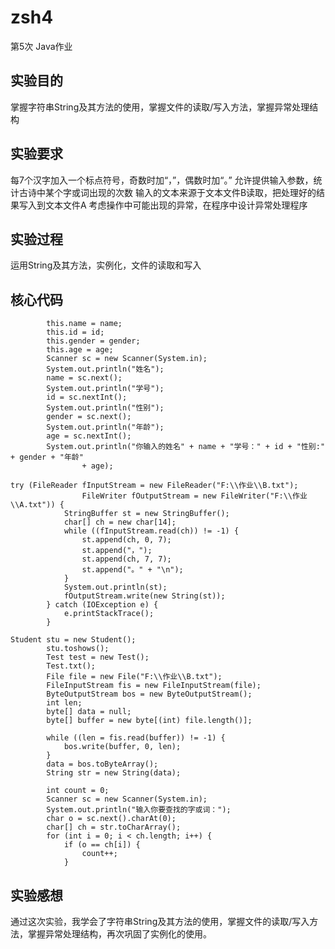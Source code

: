 # zsh4
第5次 Java作业
## 实验目的
掌握字符串String及其方法的使用，掌握文件的读取/写入方法，掌握异常处理结构
## 实验要求
每7个汉字加入一个标点符号，奇数时加“，”，偶数时加“。”
允许提供输入参数，统计古诗中某个字或词出现的次数
输入的文本来源于文本文件B读取，把处理好的结果写入到文本文件A
考虑操作中可能出现的异常，在程序中设计异常处理程序
## 实验过程
运用String及其方法，实例化，文件的读取和写入
## 核心代码
```
		this.name = name;
		this.id = id;
		this.gender = gender;
		this.age = age;
		Scanner sc = new Scanner(System.in);
		System.out.println("姓名");
		name = sc.next();
		System.out.println("学号");
		id = sc.nextInt();
		System.out.println("性别");
		gender = sc.next();
		System.out.println("年龄");
		age = sc.nextInt();
		System.out.println("你输入的姓名" + name + "学号：" + id + "性别:" + gender + "年龄"
				+ age);

```
```
try (FileReader fInputStream = new FileReader("F:\\作业\\B.txt");
				FileWriter fOutputStream = new FileWriter("F:\\作业\\A.txt")) {
			StringBuffer st = new StringBuffer();
			char[] ch = new char[14];
			while ((fInputStream.read(ch)) != -1) {
				st.append(ch, 0, 7);
				st.append("，");
				st.append(ch, 7, 7);
				st.append("。" + "\n");
			}
			System.out.println(st);
			fOutputStream.write(new String(st));
		} catch (IOException e) {
			e.printStackTrace();
		}
```
```
Student stu = new Student();
		stu.toshows();
		Test test = new Test();
		Test.txt();
		File file = new File("F:\\作业\\B.txt");
		FileInputStream fis = new FileInputStream(file);
		ByteOutputStream bos = new ByteOutputStream();
		int len;
		byte[] data = null;
		byte[] buffer = new byte[(int) file.length()];

		while ((len = fis.read(buffer)) != -1) {
			bos.write(buffer, 0, len);
		}
		data = bos.toByteArray();
		String str = new String(data);

		int count = 0;
		Scanner sc = new Scanner(System.in);
		System.out.println("输入你要查找的字或词：");
		char o = sc.next().charAt(0);
		char[] ch = str.toCharArray();
		for (int i = 0; i < ch.length; i++) {
			if (o == ch[i]) {
				count++;
			}
```
## 实验感想
通过这次实验，我学会了字符串String及其方法的使用，掌握文件的读取/写入方法，掌握异常处理结构，再次巩固了实例化的使用。
